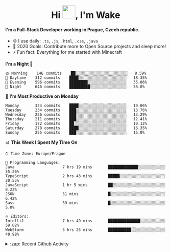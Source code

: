 <h1 align="center">Hi <img src="https://raw.githubusercontent.com/MrWakeCZ/MrWakeCZ/master/Hi.gif" width="40px" />, I'm Wake</h1>

#### I'm a Full-Stack Developer working in Prague, Czech republic.
- ⚙️ I use daily: `.ts`, `.js`, `.html`, `.css`, `.java`
- 🥅 2020 Goals: Contribute more to Open Source projects and sleep more!
- ⚡ Fun fact: Everything for me started with Minecraft

<!--START_SECTION:waka-->
**I'm a Night 🦉** 

```text
🌞 Morning    146 commits    ██░░░░░░░░░░░░░░░░░░░░░░░   8.59% 
🌆 Daytime    312 commits    ████░░░░░░░░░░░░░░░░░░░░░   18.35% 
🌃 Evening    596 commits    ████████░░░░░░░░░░░░░░░░░   35.06% 
🌙 Night      646 commits    █████████░░░░░░░░░░░░░░░░   38.0%

```
📅 **I'm Most Productive on Monday** 

```text
Monday       324 commits    ████░░░░░░░░░░░░░░░░░░░░░   19.06% 
Tuesday      234 commits    ███░░░░░░░░░░░░░░░░░░░░░░   13.76% 
Wednesday    226 commits    ███░░░░░░░░░░░░░░░░░░░░░░   13.29% 
Thursday     211 commits    ███░░░░░░░░░░░░░░░░░░░░░░   12.41% 
Friday       172 commits    ██░░░░░░░░░░░░░░░░░░░░░░░   10.12% 
Saturday     278 commits    ████░░░░░░░░░░░░░░░░░░░░░   16.35% 
Sunday       255 commits    ███░░░░░░░░░░░░░░░░░░░░░░   15.0%

```


📊 **This Week I Spent My Time On** 

```text
⌚︎ Time Zone: Europe/Prague

💬 Programming Languages: 
Java                     7 hrs 19 mins       █████████████░░░░░░░░░░░░   55.26% 
TypeScript               2 hrs 43 mins       █████░░░░░░░░░░░░░░░░░░░░   20.55% 
JavaScript               1 hr 5 mins         ██░░░░░░░░░░░░░░░░░░░░░░░   8.22% 
JSON                     51 mins             █░░░░░░░░░░░░░░░░░░░░░░░░   6.42% 
Sass                     39 mins             █░░░░░░░░░░░░░░░░░░░░░░░░   5.0%

🔥 Editors: 
IntelliJ                 7 hrs 49 mins       ██████████████░░░░░░░░░░░   59.02% 
WebStorm                 5 hrs 25 mins       ██████████░░░░░░░░░░░░░░░   40.98%

```


<!--END_SECTION:waka-->

<details>
  <summary>:zap: Recent Github Activity</summary>

<!--START_SECTION:activity-->
1. 🎉 Merged PR [#6](https://github.com/craftmania-cz/craftlobby/pull/6) in [craftmania-cz/craftlobby](https://github.com/craftmania-cz/craftlobby)
2. 🎉 Merged PR [#14](https://github.com/craftmania-cz/craftmanager/pull/14) in [craftmania-cz/craftmanager](https://github.com/craftmania-cz/craftmanager)
3. 🎉 Merged PR [#89](https://github.com/waked-cz/corgi/pull/89) in [waked-cz/corgi](https://github.com/waked-cz/corgi)
4. 🎉 Merged PR [#2](https://github.com/craftmania-cz/craftcore/pull/2) in [craftmania-cz/craftcore](https://github.com/craftmania-cz/craftcore)
5. 🎉 Merged PR [#7](https://github.com/craftmania-cz/craftlobby/pull/7) in [craftmania-cz/craftlobby](https://github.com/craftmania-cz/craftlobby)
<!--END_SECTION:activity-->

</details>
